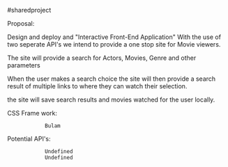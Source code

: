 #sharedproject

Proposal:

Design and deploy and "Interactive Front-End Application" 
With the use of two seperate API's we intend to provide a one stop site for Movie viewers. 

The site will provide a search for Actors, Movies, Genre and other parameters

When the user makes a search choice the site will then provide a search result of multiple links to where they can watch their selection.

the site will save search results and movies watched for the user locally.



CSS Frame work: 
				
				Bulam


Potential API's:

				Undefined
				Undefined
				
